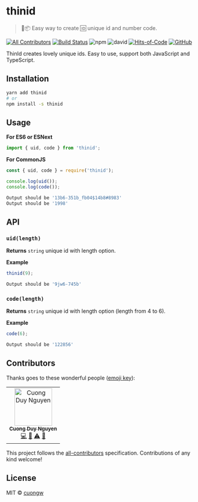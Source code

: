 # thinid

> 🚀📦 Easy way to create 🆔 unique id and number code.

[![All Contributors](https://img.shields.io/badge/all_contributors-1-orange.svg)](#contributors)
[![Build Status](https://travis-ci.com/cuongw/thinid.svg?branch=master)](https://travis-ci.com/cuongw/thinid)
![npm](https://img.shields.io/npm/v/thinid.svg)
![david](https://img.shields.io/david/cuongw/thinid.svg)
[![Hits-of-Code](https://hitsofcode.com/github/cuongw/thinid)](https://hitsofcode.com/view/github/cuongw/thinid)
[![GitHub](https://img.shields.io/github/license/cuongw/thinid.svg)](https://github.com/cuongw/thinid/blob/master/LICENSE)

ThinId creates lovely unique ids. Easy to use, support both JavaScript and TypeScript.

## Installation

```sh
yarn add thinid
# or
npm install -s thinid
```

## Usage

**For ES6 or ESNext**
```javascript
import { uid, code } from 'thinid';
```

**For CommonJS**
```javascript
const { uid, code } = require('thinid');
```

```javascript
console.log(uid());
console.log(code());
```

```sh
Output should be '13b6-351b_fb04$14b8#8983'
Output should be '1998'
```

## API

### `uid(length)`

**Returns** `string` unique id with length option.

**Example**

```javascript
thinid(9);
```

```sh
Output should be '9jw6-745b'
```

### `code(length)`

**Returns** `string` unique id with length option (length from 4 to 6).

**Example**

```javascript
code(6);
```

```sh
Output should be '122856'
```

## Contributors

Thanks goes to these wonderful people ([emoji key](https://allcontributors.org/docs/en/emoji-key)):

<!-- ALL-CONTRIBUTORS-LIST:START - Do not remove or modify this section -->
<!-- prettier-ignore -->
<table><tr><td align="center"><a href="http://cuongw.me"><img src="https://avatars0.githubusercontent.com/u/34389409?v=4" width="100px;" alt="Cuong Duy Nguyen"/><br /><sub><b>Cuong Duy Nguyen</b></sub></a><br /><a href="https://github.com/cuongw/thinid/commits?author=cuongw" title="Code">💻</a> <a href="https://github.com/cuongw/thinid/commits?author=cuongw" title="Documentation">📖</a> <a href="https://github.com/cuongw/thinid/commits?author=cuongw" title="Tests">⚠️</a> <a href="#review-cuongw" title="Reviewed Pull Requests">👀</a></td></tr></table>

<!-- ALL-CONTRIBUTORS-LIST:END -->

This project follows the [all-contributors](https://github.com/all-contributors/all-contributors) specification. Contributions of any kind welcome!

## License

MIT © [cuongw](https://github.com/cuongw)
